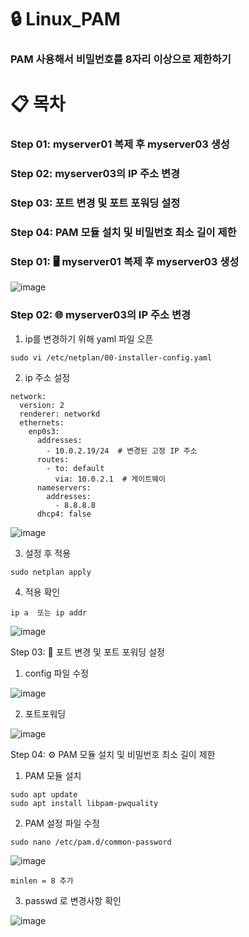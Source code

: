 # 🔒 Linux_PAM

### PAM 사용해서 비밀번호를 8자리 이상으로 제한하기

# 📋 목차
### Step 01: myserver01 복제 후 myserver03 생성
### Step 02: myserver03의 IP 주소 변경
### Step 03: 포트 변경 및 포트 포워딩 설정
### Step 04: PAM 모듈 설치 및 비밀번호 최소 길이 제한

### Step 01: 🖥️ myserver01 복제 후 myserver03 생성

![image](https://github.com/user-attachments/assets/f475f8b2-5a77-431c-b6e0-2805975f1018)

### Step 02: 🌐 myserver03의 IP 주소 변경

1. ip를 변경하기 위해 yaml 파일 오픈
```
sudo vi /etc/netplan/00-installer-config.yaml
```
2. ip 주소 설정
```
network:
  version: 2
  renderer: networkd
  ethernets:
    enp0s3:
      addresses:
        - 10.0.2.19/24  # 변경된 고정 IP 주소
      routes:
        - to: default
          via: 10.0.2.1  # 게이트웨이
      nameservers:
        addresses:
          - 8.8.8.8
      dhcp4: false
```

![image](https://github.com/user-attachments/assets/db3e7cb3-4c36-43b9-83d2-ecddc45d3975)

3. 설정 후 적용
```
sudo netplan apply
```

4. 적용 확인
```
ip a  또는 ip addr
```

![image](https://github.com/user-attachments/assets/aee04340-b0e9-4757-a00a-6b4548015022)

Step 03: 🔄 포트 변경 및 포트 포워딩 설정

1. config 파일 수정

![image](https://github.com/user-attachments/assets/d7128bcb-203e-461e-aac1-43da4883377a)

2.  포트포워딩

![image](https://github.com/user-attachments/assets/d2414206-2275-47f8-8373-f6ef92f90716)

Step 04: ⚙️ PAM 모듈 설치 및 비밀번호 최소 길이 제한
1. PAM 모듈 설치
```
sudo apt update
sudo apt install libpam-pwquality
```

2. PAM 설정 파일 수정
```
sudo nano /etc/pam.d/common-password
```

![image](https://github.com/user-attachments/assets/551694d4-6193-47d9-8b27-d6bb58024bc0)

```
minlen = 8 추가
```

3. passwd 로 변경사항 확인

![image](https://github.com/user-attachments/assets/c77f8e28-c24f-4c2e-b92f-e01298d705e6)


